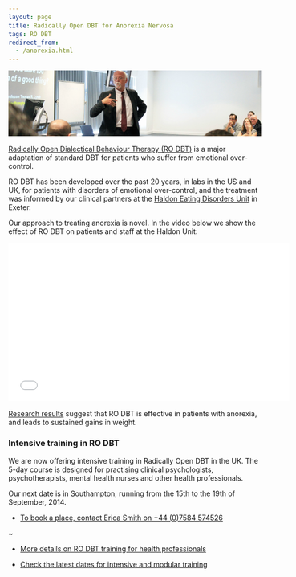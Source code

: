 ```yaml
---
layout: page
title: Radically Open DBT for Anorexia Nervosa
tags: RO DBT
redirect_from:
  - /anorexia.html
---
```



![](/images/presentation.png)

[Radically Open Dialectical Behaviour Therapy (RO DBT)](/about/) is a major adaptation of standard DBT for patients who suffer from emotional over-control.

RO DBT has been developed over the past 20 years, in labs in the US and UK, for patients with disorders of emotional over-control, and the treatment was informed by our clinical partners at the [Haldon Eating Disorders Unit](http://www.devonpartnership.nhs.uk/The-Haldon.474.0.html) in Exeter.

Our approach to treating anorexia is novel. In the video below we show the effect of RO DBT on patients and staff at the Haldon Unit:

<center>

<iframe width="560" height="315" src="//www.youtube.com/embed/wyt3Q9fB1tI" frameborder="0" allowfullscreen></iframe>
<br>
</center>


[Research results](http://www.southampton.ac.uk/psychology/research/groups/emotion_and_personality_bio_behavioural_laboratory.page) suggest that RO DBT  is effective in patients with anorexia, and leads to sustained gains in weight.


### Intensive training in RO DBT

We are now offering intensive training in Radically Open DBT in the UK. The 5-day course is designed for practising clinical psychologists, psychotherapists, mental health nurses and other health professionals.

Our next date is in Southampton, running from the 15th to the 19th of September, 2014.



- [To book a place, contact Erica Smith on +44 (0)7584 574526](/contact/)


~


- [More details on RO DBT training for health professionals](/professionals/)

- [Check the latest dates for intensive and modular training](/training/)







